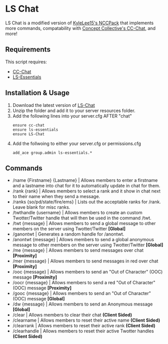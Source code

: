 # LS Chat
LS Chat is a modified version of [KyleLee15's NCCPack](https://forum.cfx.re/t/release-fivem-chat-doj-based-nccpack-fivem-chat-with-changeable-name-more-stand-a-lone/2332881?page=2) that implements more commands, compatability with [Concept Collective's CC-Chat](https://github.com/Concept-Collective/cc-chat), and more!


## Requirements
This script requires:
* [CC-Chat](https://github.com/Concept-Collective/cc-chat)
* [LS-Essentials](https://github.com/KaraTheNeko/ls-essentials)

## Installation & Usage
1. Download the latest version of [LS-Chat](https://github.com/KaraTheNeko/LS-Chat/releases/tag/1.0.0)
2. Unzip the folder and add it to your server resources folder.
3. Add the following lines into your server.cfg AFTER "chat"
   ```
   ensure cc-chat
   ensure ls-essentials
   ensure LS-Chat
   ```
4. Add the follwoing to either your server.cfg or permissions.cfg
   ```
   add_ace group.admin ls-essentials.*
   ```
## Commands
* /name {Firstname} {Lastname} | Allows members to enter a firstname and a lastname into chat for it to automatically update in chat for them.
* /rank {rank} | Allows members to select a rank and it show in chat next to their name when they send a message.
* /ranks {so/pd/state/fire/ems} | Lists out the acceptable ranks for /rank.  Leave blank for misc ranks.
* /twthandle {username} | Allows members to create an custom Twotter/Twitter handle that will then be used in the command /twt.
* /twt {message} | Allows members to send a global message to other members on the server using Twotter/Twitter **[Global]**
* /ganontwt | Generates a random handle for /anontwt. 
* /anontwt {message} | Allows members to send a global anonymous message to other members on the server using Twotter/Twitter **[Global]**
* /me {message} | Allows members to send messages over chat **[Proximity]**
* /mer {message} | Allows members to send messages in red over chat **[Proximity]**
* /ooc {message} | Allows members to send an "Out of Character" (OOC) message **[Proximity]**
* /oocr {message} | Allows members to send a red "Out of Character" (OOC) message **[Proximity]**
* /gooc {message} | Allows members to send an "Out of Character" (OOC) message **[Global]**
* /dw {message} | Allows members to send an Anonymous message **[Global]**
* /clear | Allows members to clear their chat **(Client Sided)**
* /clearname | Allows members to reset their active name **(Client Sided)**
* /clearrank | Allows members to reset their active rank **(Client Sided)**
* /clearhandle | Allows members to reset their active Twotter handles **(Client Sided)**